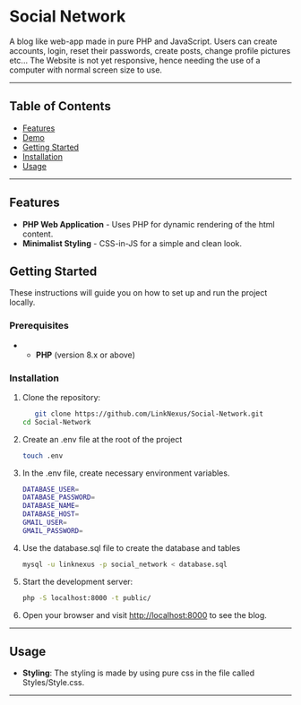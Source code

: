 # Social Network

A blog like web-app made in pure PHP and JavaScript. Users can create accounts, login,
reset their passwords, create posts, change profile pictures etc... The Website
is not yet responsive, hence needing the use of a computer with normal screen size to use.

---

## Table of Contents

- [Features](#features)
- [Demo](#demo)
- [Getting Started](#getting-started)
- [Installation](#installation)
- [Usage](#usage)

---

## Features

- **PHP Web Application** - Uses PHP for dynamic rendering of the html content.
- **Minimalist Styling** - CSS-in-JS for a simple and clean look.

## Getting Started

These instructions will guide you on how to set up and run the project locally.

### Prerequisites

- - **PHP** (version 8.x or above)

### Installation

1. Clone the repository:
    ```bash
       git clone https://github.com/LinkNexus/Social-Network.git
    cd Social-Network
    ```

2. Create an .env file at the root of the project
   ```bash
   touch .env 
    ```

3. In the .env file, create necessary environment variables. 
   ```bash
   DATABASE_USER=
   DATABASE_PASSWORD=
   DATABASE_NAME=
   DATABASE_HOST=
   GMAIL_USER=
   GMAIL_PASSWORD=
    ```

4. Use the database.sql file to create the database and tables
   ```bash
   mysql -u linknexus -p social_network < database.sql
    ```

6. Start the development server:
    ```bash
   php -S localhost:8000 -t public/
    ```

7. Open your browser and visit [http://localhost:8000](http://localhost:8000) to see the blog.

---

## Usage

- **Styling**: The styling is made by using pure css in the file called Styles/Style.css.

---

